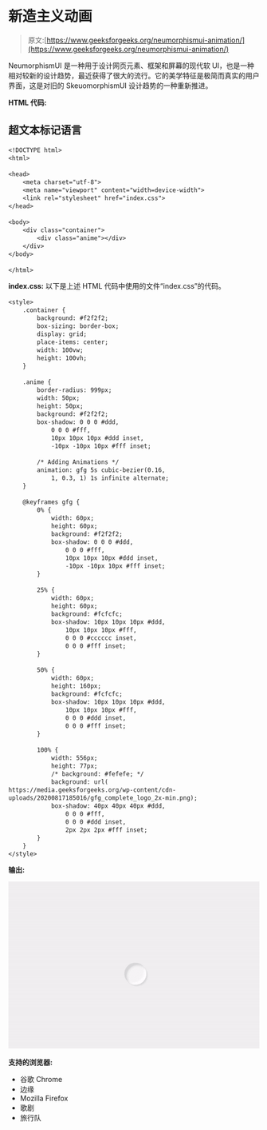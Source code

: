# 新造主义动画

> 原文:[https://www.geeksforgeeks.org/neumorphismui-animation/](https://www.geeksforgeeks.org/neumorphismui-animation/)

NeumorphismUI 是一种用于设计网页元素、框架和屏幕的现代软 UI，也是一种相对较新的设计趋势，最近获得了很大的流行。它的美学特征是极简而真实的用户界面，这是对旧的 SkeuomorphismUI 设计趋势的一种重新推进。

**HTML 代码:**

## 超文本标记语言

```htmlhtml
<!DOCTYPE html>
<html>

<head>
    <meta charset="utf-8">
    <meta name="viewport" content="width=device-width">
    <link rel="stylesheet" href="index.css">
</head>

<body>
    <div class="container">
        <div class="anime"></div>
    </div>
</body>

</html>
```

**index.css:** 以下是上述 HTML 代码中使用的文件“index.css”的代码。

```htmlhtml
<style>
    .container {
        background: #f2f2f2;
        box-sizing: border-box;
        display: grid;
        place-items: center;
        width: 100vw;
        height: 100vh;
    }

    .anime {
        border-radius: 999px;
        width: 50px;
        height: 50px;
        background: #f2f2f2;
        box-shadow: 0 0 0 #ddd,
            0 0 0 #fff,
            10px 10px 10px #ddd inset,
            -10px -10px 10px #fff inset;

        /* Adding Animations */
        animation: gfg 5s cubic-bezier(0.16, 
            1, 0.3, 1) 1s infinite alternate;
    }

    @keyframes gfg {
        0% {
            width: 60px;
            height: 60px;
            background: #f2f2f2;
            box-shadow: 0 0 0 #ddd,
                0 0 0 #fff,
                10px 10px 10px #ddd inset,
                -10px -10px 10px #fff inset;
        }

        25% {
            width: 60px;
            height: 60px;
            background: #fcfcfc;
            box-shadow: 10px 10px 10px #ddd,
                10px 10px 10px #fff,
                0 0 0 #cccccc inset,
                0 0 0 #fff inset;
        }

        50% {
            width: 60px;
            height: 160px;
            background: #fcfcfc;
            box-shadow: 10px 10px 10px #ddd,
                10px 10px 10px #fff,
                0 0 0 #ddd inset,
                0 0 0 #fff inset;
        }

        100% {
            width: 556px;
            height: 77px;
            /* background: #fefefe; */
            background: url(
https://media.geeksforgeeks.org/wp-content/cdn-uploads/20200817185016/gfg_complete_logo_2x-min.png);
            box-shadow: 40px 40px 40px #ddd,
                0 0 0 #fff,
                0 0 0 #ddd inset,
                2px 2px 2px #fff inset;
        }
    }
</style>
```

**输出:**

![](img/5e1a5ecd965f22710f12f5deb133a380.png)

**支持的浏览器:**

*   谷歌 Chrome
*   边缘
*   Mozilla Firefox
*   歌剧
*   旅行队